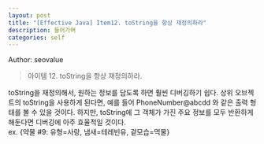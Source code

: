 ```yaml
---
layout: post
title: "[Effective Java] Item12. toString을 항상 재정의하라"
description: 들어가며
categories: self
---
```


Author: seovalue

> 아이템 12. toString을 항상 재정의하라.

toString을 재정의해서, 원하는 정보를 담도록 하면 훨씬 디버깅하기 쉽다. 상위 오브젝트의 toString을 사용하게 된다면, 예를 들어 PhoneNumber@abcdd 와 같은 출력 형태를 볼 수 있을 것이다. 하지만, toString에 그 객체가 가진 주요 정보를 모두 반환하게 해둔다면 디버깅에 아주 효율적일 것이다.  
ex. {약물 #9: 유형=사랑, 냄새=테레빈유, 겉모습=먹물}
